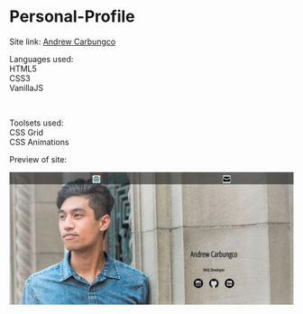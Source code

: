 # Personal-Profile

<html>
  <p>Site link: <a href="https://andrew-carbungco.netlify.com/">Andrew Carbungco</a></p>
  <p>Languages used:<br>
    HTML5<br >
    CSS3<br >
    VanillaJS</p><br >
  <p>Toolsets used:<br>
    CSS Grid<br>
    CSS Animations</p>
  
  <p>Preview of site:<p>
  <a href="https://andrew-carbungco.netlify.com/" target="_blank"><img src="https://github.com/drewlearnsabout/Personal-Profile/blob/master/Portfolio%20snapshot.png?raw=true" alt="Picture of Andrew Carbungco's portfolio"></a>
    
</html>
